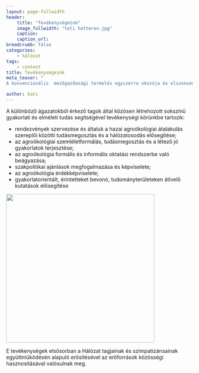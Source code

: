 ```yaml
---
layout: page-fullwidth
header: 
    title: "Tevékenységeink"
    image_fullwidth: "teli hatteren.jpg"
    caption:
    caption_url: 
breadcrumb: false
categories:
    - hálózat
tags:
    - content
title: Tevékenységeink
meta_teaser: "
A konvencionális  mezőgazdasági termelés egyszerre okozója és elszenvedője az éghajlat-változásnak, a talajok eróziójának és a környezetszennyezésnek, pedig a világ - egyre növekvő - lakosságának élelmezése a mezőgazdálkodáson múlik.  Így az egész élelmiszer-rendszerre kiterjedő szemléletváltásra van  szükség, ha a társadalmi igazságosságot szem előtt tartva szeretnénk megóvni a természeti erőforrásokat és alkalmazkodni az éghajlatváltozás során felmerülő kihívásokhoz. Az ENSZ Élelmezésügyi és Mezőgazdasági Világszervezete (FAO) az agroökológiát az éhezés, a szegénység és a klímaváltozás elleni munka egyik kulcsfontosságú eszközeként azonosította. Az agroökológia lehetővé teszi a  hosszú távon is  fenntartható, - a környezet és ember számára egyaránt egészséges - élelmiszer-rendszerek kialakítását."

author: kati
---
```


A különböző ágazatokból érkező tagok által közösen létrehozott sokszínű gyakorlati és elméleti tudás segítségével tevékenységi körünkbe tartozik:

  * rendezvények szervezése és általuk a hazai agroökológiai átalakulás szereplői közötti tudásmegosztás és a hálózatosodás elősegítése;
  * az agroökológiai szemléletformálás, tudásmegosztás és a létező jó gyakorlatok terjesztése;
  * az agroökológia formális és informális oktatási rendszerbe való beágyazása;
  * szakpolitikai ajánlások megfogalmazása és képviselete;
  * az agroökológia érdekképviselete;
  * gyakorlatorientált, érintetteket bevonó, tudományterületeken átívelő kutatások elősegítése

<img src="/images/eitfood1.JPG" width="400">

E tevékenységek elsősorban a Hálózat tagjainak és szimpatizánsainak együttműködésén alapuló erősítésével az erőforrások közösségi hasznosításával valósulnak meg.

